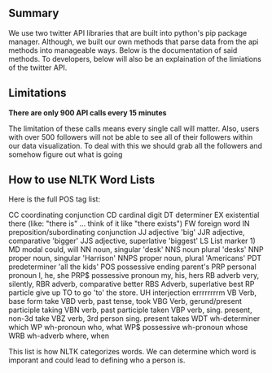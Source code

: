 ## Summary

We use two twitter API libraries that are built into python's pip package manager.
Although, we built our own methods that parse data from the api methods into manageable ways.
Below is the documentation of said methods.
To developers, below will also be an explaination of the limiations of the twitter API.

## Limitations

**There are only 900 API calls every 15 minutes**

The limitation of these calls means every single call will matter.
Also, users with over 500 followers will not be able to see all of their followers within our data visualization.
To deal with this we should grab all the followers and somehow figure out what is going 

## How to use NLTK Word Lists

Here is the full POS tag list:

CC 	coordinating conjunction
CD	 cardinal digit
DT 	determiner
EX	existential there (like: "there is" ... think of it like "there exists")
FW  	foreign word
IN  	preposition/subordinating conjunction
JJ 	adjective    'big'
JJR	adjective, comparative    'bigger'
JJS	adjective, superlative    'biggest'
LS	List marker    1)
MD	modal    could, will
NN	noun, singular 'desk'
NNS	 noun plural    'desks'
NNP	proper noun, singular    'Harrison'
NNPS	 proper noun, plural    'Americans'
PDT	predeterminer    'all the kids'
POS	possessive ending    parent's
PRP	personal pronoun    I, he, she
PRP$	 possessive pronoun    my, his, hers
RB	adverb    very, silently,
RBR	adverb, comparative    better
RBS	Adverb, superlative    best
RP	particle    give up
TO	to go 'to' the store.
UH	 interjection    errrrrrrrm
VB	Verb, base form    take
VBD	verb, past tense, took
VBG	Verb, gerund/present participle    taking
VBN	verb, past participle taken
VBP	verb, sing. present, non-3d    take
VBZ	 verb, 3rd person sing. present    takes
WDT	wh-determiner  which
WP	 wh-pronoun    who, what
WP$	possessive wh-pronoun    whose
WRB	wh-adverb    where, when

This list is how NLTK categorizes words.
We can determine which word is imporant and could lead to defining who a person is.